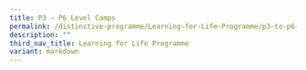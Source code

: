 ```yaml
---
title: P3 – P6 Level Camps
permalink: /distinctive-programme/Learning-for-Life-Programme/p3-to-p6-level-camps/
description: ""
third_nav_title: Learning for Life Programme
variant: markdown
---
```



